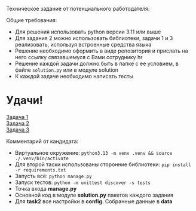 Техническое задание от потенциального работодателя:

Общие требования:
- Для решения использовать python версии 3.11 или выше
- Для задания 2 можно использовать библиотеки, задачи 1 и 3 реализовать, используя встроенные средства языка
- Решение необходимо оформить в виде репозитория и прислать на него ссылку связавшемуся с Вами сотруднику hr
- Решение каждой задачи должно быть в папке с ее условием, в файле `solution.py` или в модуле solution 
- К каждой задаче необходимо написать тесты  
# Удачи!

[Задача 1](task1/task1.md)   
[Задача 2](task2/task2.md)  
[Задача 3](task3/task3.md)


Комментарий от кандидата:

* Виртуальное окружение: ```python3.13 -m venv .venv && source ./.venv/bin/activate```
* Для второй таски использованы сторонние библиотеки: ```pip install -r requirements.txt```
* Запусть всё: ```python manage.py```
* Запуск тестов: ```python -m unittest discover -s tests```
* Точка входа **manage.py**
* Основной код в модуле **solution.py** пакетов каждого задания
* Для **task2** все настройки в **config**. Собранные данные в **data**
